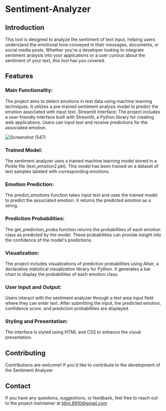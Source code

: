 # Sentiment-Analyzer

## Introduction
This tool is designed to analyze the sentiment of text input, helping users understand the emotional tone conveyed in their messages, documents, or social media posts. Whether you're a developer looking to integrate sentiment analysis into your applications or a user curious about the sentiment of your text, this tool has you covered.

## Features
### Main Functionality: 
The project aims to detect emotions in text data using machine learning techniques. It utilizes a pre-trained sentiment analysis model to predict the emotion associated with input text.
Streamlit Interface: The project includes a user-friendly interface built with Streamlit, a Python library for creating web applications. Users can input text and receive predictions for the associated emotion.

![Screenshot (547)](https://github.com/tharushikaDyayinna/Sentiment-Analyzer/assets/102175958/c8426144-e409-4b6a-9d0e-c0373adf4200)

### Trained Model: 
The sentiment analyzer uses a trained machine learning model stored in a Pickle file (text_emotion2.pkl). This model has been trained on a dataset of text samples labeled with corresponding emotions.

### Emotion Prediction: 
The predict_emotions function takes input text and uses the trained model to predict the associated emotion. It returns the predicted emotion as a string.

### Prediction Probabilities: 
The get_prediction_proba function returns the probabilities of each emotion class as predicted by the model. These probabilities can provide insight into the confidence of the model's predictions.

### Visualization: 
The project includes visualizations of prediction probabilities using Altair, a declarative statistical visualization library for Python. It generates a bar chart to display the probabilities of each emotion class.

### User Input and Output: 
Users interact with the sentiment analyzer through a text area input field where they can enter text. After submitting the input, the predicted emotion, confidence score, and prediction probabilities are displayed.

### Styling and Presentation: 
The interface is styled using HTML and CSS to enhance the visual presentation. 

## Contributing
Contributions are welcome! If you'd like to contribute to the development of the Sentiment Analyzer

## Contact
If you have any questions, suggestions, or feedback, feel free to reach out to the project maintainer at tdyn.6910@gmail.com
